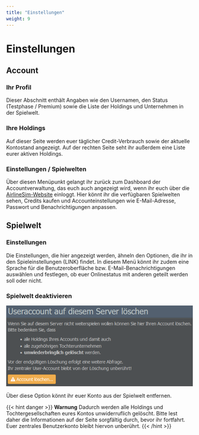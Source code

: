 ```yaml
---
title: "Einstellungen"
weight: 9
---
```


# Einstellungen

## Account

### Ihr Profil

Dieser Abschnitt enthält Angaben wie den Usernamen, den Status (Testphase / Premium) sowie die Liste der Holdings und Unternehmen in der Spielwelt.

### Ihre Holdings

Auf dieser Seite werden euer täglicher Credit-Verbrauch sowie der aktuelle Kontostand angezeigt. Auf der rechten Seite seht ihr außerdem eine Liste eurer aktiven Holdings.

### Einstellungen / Spielwelten

Über diesen Menüpunkt gelangt ihr zurück zum Dashboard der Accountverwaltung, das euch auch angezeigt wird, wenn ihr euch über die [AirlineSim-Website](https://www.airlinesim.aero/de/) einloggt. Hier könnt ihr die verfügbaren Spielwelten sehen, Credits kaufen und Accounteinstellungen wie E-Mail-Adresse, Passwort und Benachrichtigungen anpassen.

## Spielwelt

### Einstellungen

Die Einstellungen, die hier angezeigt werden, ähneln den Optionen, die ihr in den Spieleinstellungen (LINK) findet. In diesem Menü könnt ihr zudem eine Sprache für die Benutzeroberfläche bzw. E-Mail-Benachrichtigungen auswählen und festlegen, ob euer Onlinestatus mit anderen geteilt werden soll oder nicht.

### Spielwelt deaktivieren

![Verlassen einer Spielwelt](deaktivierung_01.PNG "Verlassen einer Spielwelt")

Über diese Option könnt ihr euer Konto aus der Spielwelt entfernen.

{{< hint danger >}}
**Warnung** 
Dadurch werden alle Holdings und Tochtergesellschaften eures Kontos unwiderruflich gelöscht. Bitte lest daher die Informationen auf der Seite sorgfältig durch, bevor ihr fortfahrt. Euer zentrales Benutzerkonto bleibt hiervon unberührt.
{{< /hint >}}
